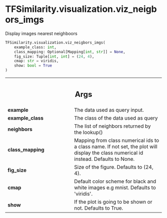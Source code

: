 # TFSimilarity.visualization.viz_neigbors_imgs





Display images nearest neighboors

```python
TFSimilarity.visualization.viz_neigbors_imgs(
    example_class: int,
    class_mapping: Optional[Mapping[int, str]] = None,
    fig_size: Tuple[int, int] = (24, 4),
    cmap: str = viridis,
    show: bool = True
)
```



<!-- Placeholder for "Used in" -->


<!-- Tabular view -->
 <table class="responsive fixed orange">
<colgroup><col width="214px"><col></colgroup>
<tr><th colspan="2"><h2 class="add-link">Args</h2></th></tr>

<tr>
<td>
<b>example</b>
</td>
<td>
The data used as query input.
</td>
</tr><tr>
<td>
<b>example_class</b>
</td>
<td>
The class of the data used as query
</td>
</tr><tr>
<td>
<b>neighbors</b>
</td>
<td>
The list of neighbors returned by the lookup()
</td>
</tr><tr>
<td>
<b>class_mapping</b>
</td>
<td>
Mapping from class numerical ids to a class name. If not
set, the plot will display the class numerical id instead.
Defaults to None.
</td>
</tr><tr>
<td>
<b>fig_size</b>
</td>
<td>
Size of the figure. Defaults to (24, 4).
</td>
</tr><tr>
<td>
<b>cmap</b>
</td>
<td>
Default color scheme for black and white images e.g mnist.
Defaults to 'viridis'.
</td>
</tr><tr>
<td>
<b>show</b>
</td>
<td>
If the plot is going to be shown or not. Defaults to True.
</td>
</tr>
</table>

